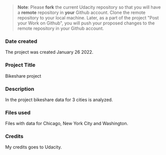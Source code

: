 >**Note**: Please **fork** the current Udacity repository so that you will have a **remote** repository in **your** Github account. Clone the remote repository to your local machine. Later, as a part of the project "Post your Work on Github", you will push your proposed changes to the remote repository in your Github account.

### Date created
The project was created January 26 2022.

### Project Title
Bikeshare project

### Description
In the project bikeshare data for 3 cities is analyzed.

### Files used
Files with data for Chicago, New York City and Washington.

### Credits
My credits goes to Udacity.
